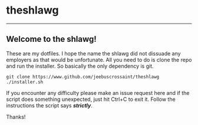 # theshlawg
---
## Welcome to the shlawg!

These are my dotfiles. I hope the name the shlawg did not dissuade any employers as that would be unfortunate.
All you need to do is clone the repo and run the installer. So basically the only dependency is git.
```
git clone https://www.github.com/jeebuscrossaint/theshlawg
./installer.sh
```
If you encounter any difficulty please make an issue request here and if the script does something unexpected, just hit Ctrl+C to exit it. Follow the instructions the script says  ***strictly***.

Thanks!